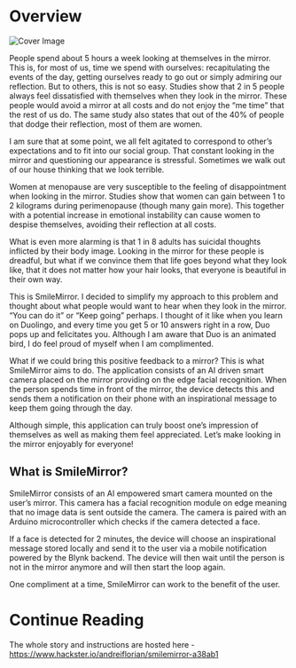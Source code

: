 # Overview
![Cover Image](https://hackster.imgix.net/uploads/attachments/1118011/_b5hJqvwraY.blob?auto=compress%2Cformat&w=900&h=675&fit=min)

People spend about 5 hours a week looking at themselves in the mirror. This is, for most of us, time we spend with ourselves: recapitulating the events of the day, getting ourselves ready to go out or simply admiring our reflection. But to others, this is not so easy.
Studies show that 2 in 5 people always feel dissatisfied with themselves when they look in the mirror. These people would avoid a mirror at all costs and do not enjoy the “me time” that the rest of us do. The same study also states that out of the 40% of people that dodge their reflection, most of them are women.

I am sure that at some point, we all felt agitated to correspond to other’s expectations and to fit into our social group. That constant looking in the mirror and questioning our appearance is stressful. Sometimes we walk out of our house thinking that we look terrible.

Women at menopause are very susceptible to the feeling of disappointment when looking in the mirror. Studies show that women can gain between 1 to 2 kilograms during perimenopause (though many gain more). This together with a potential increase in emotional instability can cause women to despise themselves, avoiding their reflection at all costs.

What is even more alarming is that 1 in 8 adults has suicidal thoughts inflicted by their body image. Looking in the mirror for these people is dreadful, but what if we convince them that life goes beyond what they look like, that it does not matter how your hair looks, that everyone is beautiful in their own way.

This is SmileMirror. I decided to simplify my approach to this problem and thought about what people would want to hear when they look in the mirror. “You can do it” or “Keep going” perhaps. I thought of it like when you learn on Duolingo, and every time you get 5 or 10 answers right in a row, Duo pops up and felicitates you. Although I am aware that Duo is an animated bird, I do feel proud of myself when I am complimented.

What if we could bring this positive feedback to a mirror? This is what SmileMirror aims to do. The application consists of an AI driven smart camera placed on the mirror providing on the edge facial recognition. When the person spends time in front of the mirror, the device detects this and sends them a notification on their phone with an inspirational message to keep them going through the day.

Although simple, this application can truly boost one’s impression of themselves as well as making them feel appreciated. Let’s make looking in the mirror enjoyably for everyone!

## What is SmileMirror?
SmileMirror consists of an AI empowered smart camera mounted on the user’s mirror. This camera has a facial recognition module on edge meaning that no image data is sent outside the camera. The camera is paired with an Arduino microcontroller which checks if the camera detected a face.

If a face is detected for 2 minutes, the device will choose an inspirational message stored locally and send it to the user via a mobile notification powered by the Blynk backend. The device will then wait until the person is not in the mirror anymore and will then start the loop again.

One compliment at a time, SmileMirror can work to the benefit of the user.

# Continue Reading
The whole story and instructions are hosted here - https://www.hackster.io/andreiflorian/smilemirror-a38ab1
